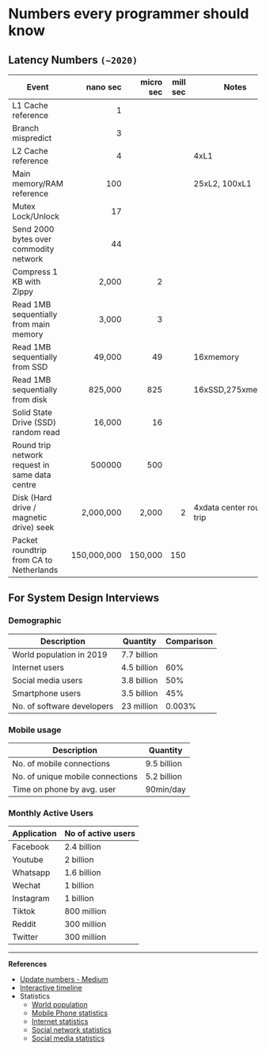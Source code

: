 # Numbers every programmer should know

## Latency Numbers `(~2020)`

| Event											| nano sec 	| micro sec | mill sec | Notes	|
| --------------------------------------------- |----------:| ---------:| ---------:|-------|
| L1 Cache reference      						| 1 		| 			| 	|				|
| Branch mispredict      						| 3 		| 			| 	|				|
| L2 Cache reference      						| 4 		| 			| 	| 4xL1			|
| Main memory/RAM reference						| 100 		| 			| 	| 25xL2, 100xL1	|
| Mutex Lock/Unlock      						| 17 		| 			| 	|				|
| Send 2000 bytes over commodity network		| 44 		| 			| 	|				|
| Compress 1 KB with Zippy						| 2,000		| 2			| 	|				|
| Read 1MB sequentially from main memory		| 3,000 	| 3			| 	|				|
| Read 1MB sequentially from SSD				| 49,000 	| 49		| 	| 16xmemory		|
| Read 1MB sequentially from disk				| 825,000 	| 825		| 	|16xSSD,275xmemory|
| Solid State Drive (SSD) random read			| 16,000 	| 16		| 	|				|
| Round trip network request in same data centre| 500000	| 500		| 	|				|
| Disk (Hard drive / magnetic drive) seek		| 2,000,000	| 2,000		|2 	|4xdata center round trip|
| Packet roundtrip from CA to Netherlands		| 150,000,000| 150,000	|150|				|



## For System Design Interviews

### Demographic
| Description				| Quantity		| Comparison 	|
| ------------------------- | ------------- | ----------|
| World population in 2019 	| 7.7 billion 	|			|
| Internet users			| 4.5 billion	| 60% 		|
| Social media users		| 3.8 billion	| 50% 		|
| Smartphone users			| 3.5 billion	| 45% 		|
| No. of software developers| 23 million	| 0.003% 	|

### Mobile usage
| Description				| Quantity		|
| ------------------------- | ------------- |
| No. of mobile connections | 9.5 billion 	|
| No. of unique mobile connections | 5.2 billion 	|
| Time on phone by avg. user | 90min/day |

### Monthly Active Users
| Application				| No of active users		|
| ------------------------- | ------------- |
| Facebook 					|2.4 billion |
| Youtube 					|2 billion |
| Whatsapp 					|1.6 billion |
| Wechat 					|1 billion |
| Instagram 				|1 billion |
| Tiktok 					|800 million | 
| Reddit 					|300 million |
| Twitter 					|300 million |

---

**References**

* [Update numbers - Medium](https://medium.com/@kousiknath/must-know-numbers-for-every-computer-engineer-6338a12c292c)
* [Interactive timeline ](https://colin-scott.github.io/personal_website/research/interactive_latency.html)
* Statistics
	* [World population](https://www.worldometers.info/world-population/)
	* [Mobile Phone statistics](https://www.bankmycell.com/blog/how-many-phones-are-in-the-world)
	* [Internet statistics](https://www.statista.com/statistics/617136/digital-population-worldwide/)
	* [Social network statistics](https://www.statista.com/statistics/272014/global-social-networks-ranked-by-number-of-users/)
	* [Social media statistics](https://dustinstout.com/social-media-statistics/)